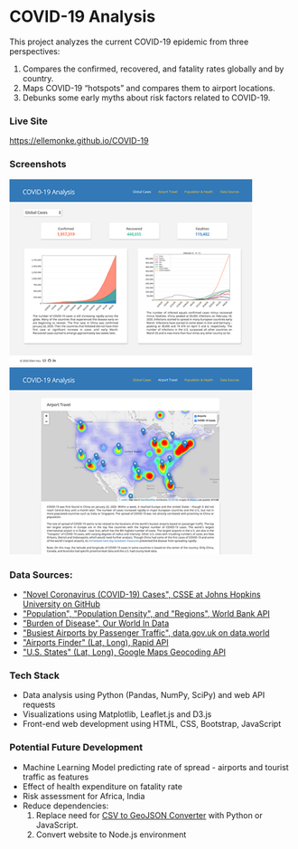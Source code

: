 # COVID-19 Analysis
This project analyzes the current COVID-19 epidemic from three perspectives:
1.	Compares the confirmed, recovered, and fatality rates globally and by country.
2.	Maps COVID-19 “hotspots” and compares them to airport locations.
3.	Debunks some early myths about risk factors related to COVID-19. 

### Live Site
https://ellemonke.github.io/COVID-19

### Screenshots
<kbd><img src="screenshots/screenshot_covid19_1.png" width="430" /></kbd><kbd><img src="screenshots/screenshot_covid19_2.png" width="430" /></kbd><br>

### Data Sources:
- ["Novel Coronavirus (COVID-19) Cases", CSSE at Johns Hopkins University on GitHub](https://github.com/CSSEGISandData/COVID-19/tree/master/csse_covid_19_data/csse_covid_19_time_series)
- ["Population", "Population Density", and "Regions", World Bank API](https://datahelpdesk.worldbank.org/knowledgebase/articles/889392-about-the-indicators-api-documentation)
- ["Burden of Disease", Our World In Data](https://ourworldindata.org/burden-of-disease)
- ["Busiest Airports by Passenger Traffic", data.gov.uk on data.world](https://data.world/datagov-uk/2ecd2a35-fc85-4cd9-b1e7-3a8f92d76fd7)
- ["Airports Finder" (Lat, Long), Rapid API](https://rapidapi.com/cometari/api/airportsfinder)
- ["U.S. States" (Lat, Long), Google Maps Geocoding API](https://developers.google.com/maps/documentation/geocoding/intro)

### Tech Stack
- Data analysis using Python (Pandas, NumPy, SciPy) and web API requests
- Visualizations using Matplotlib, Leaflet.js and D3.js
- Front-end web development using HTML, CSS, Bootstrap, JavaScript

### Potential Future Development
- Machine Learning Model predicting rate of spread - airports and tourist traffic as features
- Effect of health expenditure on fatality rate
- Risk assessment for Africa, India 
- Reduce dependencies:
    1. Replace need for [CSV to GeoJSON Converter](https://www.convertcsv.com/csv-to-geojson.htm) with Python or JavaScript.
    2. Convert website to Node.js environment
